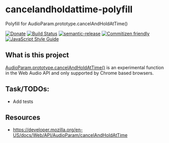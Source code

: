 # cancelandholdattime-polyfill

Polyfill for AudioParam.prototype.cancelAndHoldAtTime()

[![Donate](https://img.shields.io/badge/Donate-PayPal-green.svg)](https://www.paypal.com/cgi-bin/webscr?cmd=_s-xclick&hosted_button_id=PXF8ZVL3KPQWE)
[![Build Status](https://travis-ci.org/the-monochord/cancelandholdattime-polyfill.svg?branch=master)](https://travis-ci.org/the-monochord/cancelandholdattime-polyfill)
[![semantic-release](https://img.shields.io/badge/%20%20%F0%9F%93%A6%F0%9F%9A%80-semantic--release-e10079.svg)](https://github.com/semantic-release/semantic-release)
[![Commitizen friendly](https://img.shields.io/badge/commitizen-friendly-brightgreen.svg)](http://commitizen.github.io/cz-cli/)
[![JavaScript Style Guide](https://img.shields.io/badge/code_style-standard-brightgreen.svg)](https://standardjs.com)

## What is this project

[AudioParam.prototype.cancelAndHoldAtTime()](https://developer.mozilla.org/en-US/docs/Web/API/AudioParam/cancelAndHoldAtTime) is an experimental function in the Web Audio API and only supported by Chrome based browsers.

## Task/TODOs:

* Add tests

## Resources

* https://developer.mozilla.org/en-US/docs/Web/API/AudioParam/cancelAndHoldAtTime

